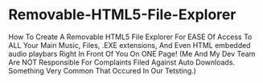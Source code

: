 # Removable-HTML5-File-Explorer
How To Create A Removable HTML5 File Explorer For EASE Of Access To ALL Your Main Music, Files, .EXE extensions, And Even HTML embedded audio playbars Right In Front Of You On ONE Page!
(Me And My Dev Team Are NOT Responsible For Complaints Filed Against Auto Downloads. Something Very Common That Occured In Our Tetsting.)
